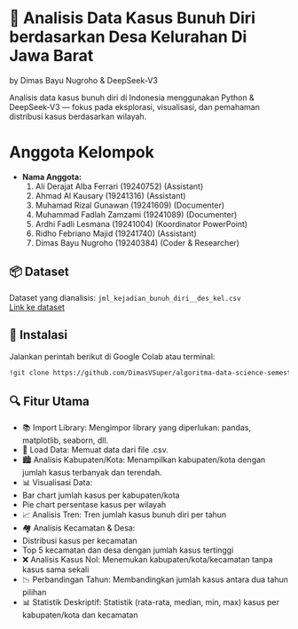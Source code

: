 # 🧠 Analisis Data Kasus Bunuh Diri berdasarkan Desa Kelurahan Di Jawa Barat 

by Dimas Bayu Nugroho & DeepSeek-V3

Analisis data kasus bunuh diri di Indonesia menggunakan Python & DeepSeek-V3 — fokus pada eksplorasi, visualisasi, dan pemahaman distribusi kasus berdasarkan wilayah.

# Anggota Kelompok

- **Nama Anggota:**
  1. Ali Derajat Alba Ferrari (19240752) (Assistant)
  2. Ahmad Al Kausary (19241316) (Assistant)
  3. Muhamad Rizal Gunawan (19241609) (Documenter)
  4. Muhammad Fadlah Zamzami (19241089) (Documenter)
  5. Ardhi Fadli Lesmana (19241004) (Koordinator PowerPoint)
  6. Ridho Febriano Majid (19241740) (Assistant)
  7. Dimas Bayu Nugroho (19240384) (Coder & Researcher)


## 📦 Dataset

Dataset yang dianalisis: `jml_kejadian_bunuh_diri__des_kel.csv`  
[Link ke dataset](https://katalog.satudata.go.id/pl/dataset/jumlah-kejadian-bunuh-diri-berdasarkan-desa-kelurahan-di-jawa-barat)

## 🚀 Instalasi

Jalankan perintah berikut di Google Colab atau terminal:

```bash
!git clone https://github.com/DimasVSuper/algoritma-data-science-semester-1-project
```

## 🔍 Fitur Utama
- 📚 Import Library: Mengimpor library yang diperlukan: pandas, matplotlib, seaborn, dll.
- 📂 Load Data: Memuat data dari file .csv.
- 🏙️ Analisis Kabupaten/Kota: Menampilkan kabupaten/kota dengan jumlah kasus terbanyak dan terendah.
- 📊 Visualisasi Data:
- Bar chart jumlah kasus per kabupaten/kota
- Pie chart persentase kasus per wilayah
- 📈 Analisis Tren: Tren jumlah kasus bunuh diri per tahun
- 🏘️ Analisis Kecamatan & Desa:
- Distribusi kasus per kecamatan
- Top 5 kecamatan dan desa dengan jumlah kasus tertinggi
- ❌ Analisis Kasus Nol: Menemukan kabupaten/kota/kecamatan tanpa kasus sama sekali
- 📉 Perbandingan Tahun: Membandingkan jumlah kasus antara dua tahun pilihan
- 📊 Statistik Deskriptif: Statistik (rata-rata, median, min, max) kasus per kabupaten/kota dan kecamatan